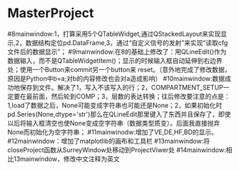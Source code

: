 # MasterProject
#8mainwindow:1，打算采用5个QTableWidget,通过QStackedLayout来实现显示,2，数据结构定位pd.DataFrame,3，通过“自定义信号的发射”来实现“读取cfg文件后的数据显示”；
#9mainwindow:在8的基础上修改了：用QLineEdit()作为数据输入，而不是QTableWidgetItem()；显示的时候输入框自动延伸到右边界处；使用一个Button来commit另一个button来 reset。（意外地完成了修改数据，原因是Python中b=a;对b的内容修改也会对a造成影响）
#10mainwindow:数据成功地保存到文件。解决了1，写入不该写入的行；2，COMPARTMENT_SETUP一定要在最前面，然后轮到COMP；3，层数的表达转换；往后修改要注意的点是：1,load了数据之后，None可能变成字符串也可能还是None；2，如果初始化时pd.Series(None,dtype='str')那么在QLineEdit那里键入了东西并且保存了，即使以后将输入框清空也使None变成空字符串（数据类型质变）。后面我直接抛弃None而初始化为空字符串；
#11mainwinodw:增加了VE,DE,HF,BD的显示。
#12mainwindow：增加了matplotlib的画布和工具栏
#13mainwindow:将closeProject函数从SurreyWindow处移动到ProjectViwer处
#14mainwindow:相比13mainwindow，修改中文注释为英文

